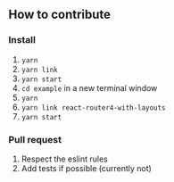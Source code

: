 ## How to contribute

### Install
1. `yarn`
1. `yarn link`
1. `yarn start`
1. `cd example` in a new terminal window
1. `yarn`
1. `yarn link react-router4-with-layouts`
1. `yarn start` 

### Pull request
1. Respect the eslint rules
1. Add tests if possible (currently not)

